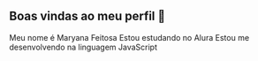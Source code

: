 ## Boas vindas ao meu perfil 💙

Meu nome é Maryana Feitosa
Estou estudando no Alura
Estou me desenvolvendo na linguagem JavaScript
